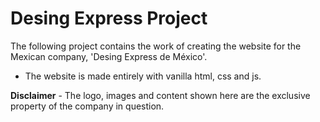# Desing Express Project

The following project contains the work of creating the website for the Mexican company, 'Desing Express de México'.

- The website is made entirely with vanilla html, css and js.


**Disclaimer**
	- The logo, images and content shown here are the exclusive property of the company in question.

